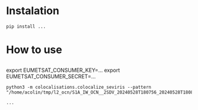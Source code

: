 # Instalation

```commandline
pip install ...
```

# How to use

## 

export EUMETSAT_CONSUMER_KEY=...
export EUMETSAT_CONSUMER_SECRET=...

```commandline
python3 -m colocalisations.colocalize_seviris --pattern "/home/acolin/tmp/l2_ocn/S1A_IW_OCN__2SDV_20240528T180756_20240528T180821_054075_069332_CDE9.SAFE/measurement/*.nc"
```

```commandline
...
```